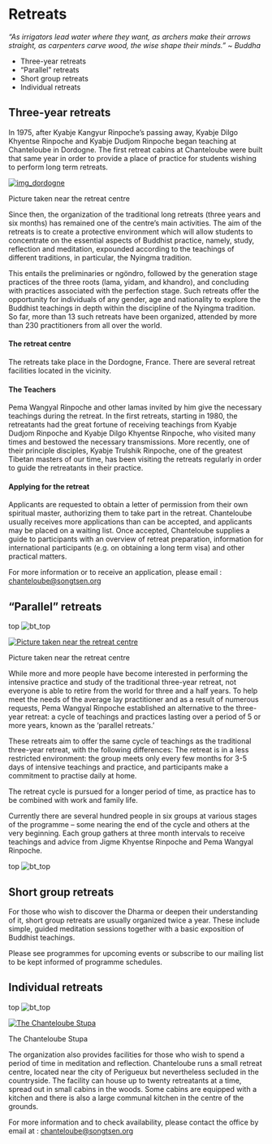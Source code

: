 #  Retreats 

_“As irrigators lead water where they want, as archers make their arrows straight, as carpenters carve wood, the wise shape their minds.” ~ Buddha_

  * Three-year retreats 
  * “Parallel” retreats 
  * Short group retreats 
  * Individual retreats 



##  Three-year retreats 

In 1975, after Kyabje Kangyur Rinpoche’s passing away, Kyabje Dilgo Khyentse Rinpoche and Kyabje Dudjom Rinpoche began teaching at Chanteloube in Dordogne. The first retreat cabins at Chanteloube were built that same year in order to provide a place of practice for students wishing to perform long term retreats. 

[ ![img_dordogne](/images/img_dordogne-150x150.jpg) ](http://www.songtsen.org/chanteloube/wp-content/uploads/sites/5/2013/11/img_dordogne.jpg)

Picture taken near the retreat centre 

Since then, the organization of the traditional long retreats (three years and six months) has remained one of the centre’s main activities. The aim of the retreats is to create a protective environment which will allow students to concentrate on the essential aspects of Buddhist practice, namely, study, reflection and meditation, expounded according to the teachings of different traditions, in particular, the Nyingma tradition. 

This entails the preliminaries or ngöndro, followed by the generation stage practices of the three roots (lama, yidam, and khandro), and concluding with practices associated with the perfection stage. Such retreats offer the opportunity for individuals of any gender, age and nationality to explore the Buddhist teachings in depth within the discipline of the Nyingma tradition. So far, more than 13 such retreats have been organized, attended by more than 230 practitioners from all over the world. 

####  The retreat centre 

The retreats take place in the Dordogne, France. There are several retreat facilities located in the vicinity. 

####  The Teachers 

Pema Wangyal Rinpoche and other lamas invited by him give the necessary teachings during the retreat. In the first retreats, starting in 1980, the retreatants had the great fortune of receiving teachings from Kyabje Dudjom Rinpoche and Kyabje Dilgo Khyentse Rinpoche, who visited many times and bestowed the necessary transmissions. More recently, one of their principle disciples, Kyabje Trulshik Rinpoche, one of the greatest Tibetan masters of our time, has been visiting the retreats regularly in order to guide the retreatants in their practice. 

####  Applying for the retreat 

Applicants are requested to obtain a letter of permission from their own spiritual master, authorizing them to take part in the retreat. Chanteloube usually receives more applications than can be accepted, and applicants may be placed on a waiting list. Once accepted, Chanteloube supplies a guide to participants with an overview of retreat preparation, information for international participants (e.g. on obtaining a long term visa) and other practical matters. 

For more information or to receive an application, please email : [ chanteloube@songtsen.org ](mailto:chanteloube@songtsen.org)

##  “Parallel” retreats 

top ![bt_top](/images/bt_top.png)

[ ![Picture taken near the retreat centre](/images/img_vallee_vezere-150x150.jpg) ](http://www.songtsen.org/chanteloube/wp-content/uploads/sites/5/2013/11/img_vallee_vezere.jpg)

Picture taken near the retreat centre 

While more and more people have become interested in performing the intensive practice and study of the traditional three-year retreat, not everyone is able to retire from the world for three and a half years. To help meet the needs of the average lay practitioner and as a result of numerous requests, Pema Wangyal Rinpoche established an alternative to the three-year retreat: a cycle of teachings and practices lasting over a period of 5 or more years, known as the ‘parallel retreats.’ 

These retreats aim to offer the same cycle of teachings as the traditional three-year retreat, with the following differences: The retreat is in a less restricted environment: the group meets only every few months for 3-5 days of intensive teachings and practice, and participants make a commitment to practise daily at home. 

The retreat cycle is pursued for a longer period of time, as practice has to be combined with work and family life. 

Currently there are several hundred people in six groups at various stages of the programme – some nearing the end of the cycle and others at the very beginning. Each group gathers at three month intervals to receive teachings and advice from Jigme Khyentse Rinpoche and Pema Wangyal Rinpoche. 

top ![bt_top](/images/bt_top.png)

##  Short group retreats 

For those who wish to discover the Dharma or deepen their understanding of it, short group retreats are usually organized twice a year. These include simple, guided meditation sessions together with a basic exposition of Buddhist teachings. 

Please see programmes for upcoming events or subscribe to our mailing list to be kept informed of programme schedules. 

##  Individual retreats 

top ![bt_top](/images/bt_top.png)

[ ![The Chanteloube Stupa](/images/img_stoupa_nuit-150x150.jpg) ](http://www.songtsen.org/chanteloube/wp-content/uploads/sites/5/2013/11/img_stoupa_nuit.jpg)

The Chanteloube Stupa 

The organization also provides facilities for those who wish to spend a period of time in meditation and reflection. Chanteloube runs a small retreat centre, located near the city of Perigueux but nevertheless secluded in the countryside. The facility can house up to twenty retreatants at a time, spread out in small cabins in the woods. Some cabins are equipped with a kitchen and there is also a large communal kitchen in the centre of the grounds. 

For more information and to check availability, please contact the office by email at : [ chanteloube@songtsen.org ](mailto:chanteloube@songtsen.org)
